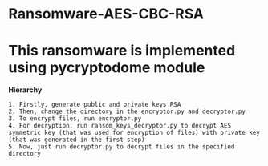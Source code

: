 # Ransomware-AES-CBC-RSA

# This ransomware is implemented using pycryptodome module

**Hierarchy**
    
    1. Firstly, generate public and private keys RSA
    2. Then, change the directory in the encryptor.py and decryptor.py
    3. To encrypt files, run encryptor.py
    4. For decryption, run ransom_keys_decryptor.py to decrypt AES symmetric key (that was used for encryption of files) with private key (that was generated in the first step)
    5. Now, just run decryptor.py to decrypt files in the specified directory
     
